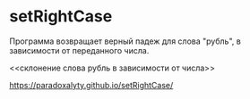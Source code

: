 # setRightCase
Программа возвращает верный падеж для слова "рубль", в зависимости от переданного числа.

<<склонение слова рубль в зависимости от числа>>

https://paradoxalyty.github.io/setRightCase/
